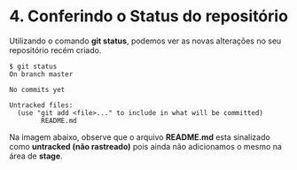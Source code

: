 # **4.** Conferindo o **Status** do repositório

Utilizando o comando **git status**, podemos ver as novas alterações no seu repositório recém criado.

```
$ git status
On branch master

No commits yet

Untracked files:
  (use "git add <file>..." to include in what will be committed)
        README.md
```

Na imagem abaixo, observe que o arquivo **README.md** esta sinalizado como **untracked (não rastreado)** pois ainda não adicionamos o mesmo na área de **stage**.
